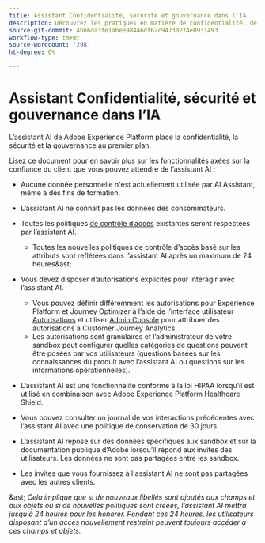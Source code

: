 ```yaml
---
title: Assistant Confidentialité, sécurité et gouvernance dans l’IA
description: Découvrez les pratiques en matière de confidentialité, de sécurité et de gouvernance pour l’assistant AI.
source-git-commit: 4bb6da3fe1abee98446df62c94730274e0931493
workflow-type: tm+mt
source-wordcount: '298'
ht-degree: 0%

---
```


# Assistant Confidentialité, sécurité et gouvernance dans l’IA

L’assistant AI de Adobe Experience Platform place la confidentialité, la sécurité et la gouvernance au premier plan.

Lisez ce document pour en savoir plus sur les fonctionnalités axées sur la confiance du client que vous pouvez attendre de l’assistant AI :

* Aucune donnée personnelle n&#39;est actuellement utilisée par AI Assistant, même à des fins de formation.
* L’assistant AI ne connaît pas les données des consommateurs.
* Toutes les politiques [de contrôle d’accès](https://experienceleague.adobe.com/fr/docs/experience-platform/access-control/home) existantes seront respectées par l’assistant AI.

   * Toutes les nouvelles politiques de contrôle d’accès basé sur les attributs sont reflétées dans l’assistant AI après un maximum de 24 heures&amp;ast;

* Vous devez disposer d’autorisations explicites pour interagir avec l’assistant AI.

   * Vous pouvez définir différemment les autorisations pour Experience Platform et Journey Optimizer à l’aide de l’interface utilisateur [Autorisations](https://experienceleague.adobe.com/en/docs/experience-platform/access-control/abac/permissions-ui/browse) et utiliser [Admin Console](https://experienceleague.adobe.com/en/docs/experience-platform/access-control/ui/browse) pour attribuer des autorisations à Customer Journey Analytics.
   * Les autorisations sont granulaires et l’administrateur de votre sandbox peut configurer quelles catégories de questions peuvent être posées par vos utilisateurs (questions basées sur les connaissances du produit avec l’assistant AI ou questions sur les informations opérationnelles).

* L’assistant AI est une fonctionnalité conforme à la loi HIPAA lorsqu’il est utilisé en combinaison avec Adobe Experience Platform Healthcare Shield.
* Vous pouvez consulter un journal de vos interactions précédentes avec l’assistant AI avec une politique de conservation de 30 jours.
* L’assistant AI repose sur des données spécifiques aux sandbox et sur la documentation publique d’Adobe lorsqu’il répond aux invites des utilisateurs. Les données ne sont pas partagées entre les sandbox.
* Les invites que vous fournissez à l&#39;assistant AI ne sont pas partagées avec les autres clients.

&amp;ast; *Cela implique que si de nouveaux libellés sont ajoutés aux champs et aux objets ou si de nouvelles politiques sont créées, l’assistant AI mettra jusqu’à 24 heures pour les honorer. Pendant ces 24 heures, les utilisateurs disposant d’un accès nouvellement restreint peuvent toujours accéder à ces champs et objets.*
